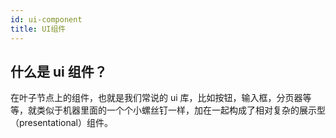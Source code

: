 ```yaml
---
id: ui-component
title: UI组件
---
```


## 什么是 ui 组件？

在叶子节点上的组件，也就是我们常说的 ui 库，比如按钮，输入框，分页器等等，就类似于机器里面的一个个小螺丝钉一样，加在一起构成了相对复杂的展示型（presentational）组件。
